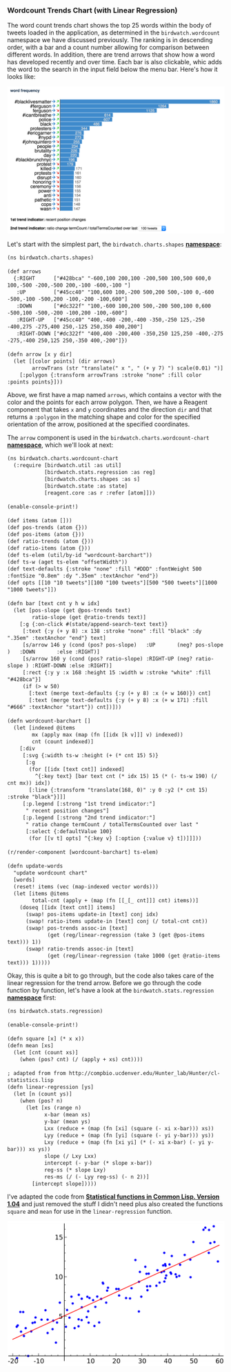 ### Wordcount Trends Chart (with Linear Regression)

The word count trends chart shows the top 25 words within the body of tweets loaded in the application, as determined in the ````birdwatch.wordcount```` namespace we have discussed previously. The ranking is in descending order, with a bar and a count number allowing for comparison between different words. In addition, there are trend arrows that show how a word has developed recently and over time. Each bar is also clickable, whic adds the word to the search in the input field below the menu bar. Here's how it looks like:

![](images/wordcount-chart.png)

Let's start with the simplest part, the ````birdwatch.charts.shapes```` **[namespace](https://github.com/matthiasn/BirdWatch/blob/574d2178be6f399086ad2a5ec35c200d252bf887/Clojure-Websockets/MainApp/src/cljs/birdwatch/charts/shapes.cljs)**:

~~~
(ns birdwatch.charts.shapes)

(def arrows
  {:RIGHT      ["#428bca" "-600,100 200,100 -200,500 100,500 600,0 100,-500 -200,-500 200,-100 -600,-100 "]
   :UP         ["#45cc40" "100,600 100,-200 500,200 500,-100 0,-600 -500,-100 -500,200 -100,-200 -100,600"]
   :DOWN       ["#dc322f" "100,-600 100,200 500,-200 500,100 0,600 -500,100 -500,-200 -100,200 -100,-600"]
   :RIGHT-UP   ["#45cc40" "400,-400 -200,-400 -350,-250 125,-250 -400,275 -275,400 250,-125 250,350 400,200"]
   :RIGHT-DOWN ["#dc322f" "400,400 -200,400 -350,250 125,250 -400,-275 -275,-400 250,125 250,-350 400,-200"]})

(defn arrow [x y dir]
  (let [[color points] (dir arrows)
        arrowTrans (str "translate(" x ", " (+ y 7) ") scale(0.01) ")]
    [:polygon {:transform arrowTrans :stroke "none" :fill color :points points}]))
~~~

Above, we first have a map named ````arrows````, which contains a vector with the color and the points for each arrow polygon. Then, we have a Reagent component that takes ````x```` and ````y```` coordinates and the direction ````dir```` and that returns a ````:polygon```` in the matching shape and color for the specified orientation of the arrow, positioned at the specified coordinates.

The ````arrow```` component is used in the ````birdwatch.charts.wordcount-chart```` **[namespace](https://github.com/matthiasn/BirdWatch/blob/574d2178be6f399086ad2a5ec35c200d252bf887/Clojure-Websockets/MainApp/src/cljs/birdwatch/charts/wordcount_chart.cljs)**, which we'll look at next:

~~~
(ns birdwatch.charts.wordcount-chart
  (:require [birdwatch.util :as util]
            [birdwatch.stats.regression :as reg]
            [birdwatch.charts.shapes :as s]
            [birdwatch.state :as state]
            [reagent.core :as r :refer [atom]]))

(enable-console-print!)

(def items (atom []))
(def pos-trends (atom {}))
(def pos-items (atom {}))
(def ratio-trends (atom {}))
(def ratio-items (atom {}))
(def ts-elem (util/by-id "wordcount-barchart"))
(def ts-w (aget ts-elem "offsetWidth"))
(def text-defaults {:stroke "none" :fill "#DDD" :fontWeight 500 :fontSize "0.8em" :dy ".35em" :textAnchor "end"})
(def opts [[10 "10 tweets"][100 "100 tweets"][500 "500 tweets"][1000 "1000 tweets"]])

(defn bar [text cnt y h w idx]
  (let [pos-slope (get @pos-trends text)
        ratio-slope (get @ratio-trends text)]
    [:g {:on-click #(state/append-search-text text)}
     [:text {:y (+ y 8) :x 138 :stroke "none" :fill "black" :dy ".35em" :textAnchor "end"} text]
     [s/arrow 146 y (cond (pos? pos-slope)   :UP       (neg? pos-slope )   :DOWN       :else :RIGHT)]
     [s/arrow 160 y (cond (pos? ratio-slope) :RIGHT-UP (neg? ratio-slope ) :RIGHT-DOWN :else :RIGHT)]
     [:rect {:y y :x 168 :height 15 :width w :stroke "white" :fill "#428bca"}]
     (if (> w 50)
       [:text (merge text-defaults {:y (+ y 8) :x (+ w 160)}) cnt]
       [:text (merge text-defaults {:y (+ y 8) :x (+ w 171) :fill "#666" :textAnchor "start"}) cnt])]))

(defn wordcount-barchart []
  (let [indexed @items
        mx (apply max (map (fn [[idx [k v]]] v) indexed))
        cnt (count indexed)]
    [:div
     [:svg {:width ts-w :height (+ (* cnt 15) 5)}
      [:g
       (for [[idx [text cnt]] indexed]
         ^{:key text} [bar text cnt (* idx 15) 15 (* (- ts-w 190) (/ cnt mx)) idx])
       [:line {:transform "translate(168, 0)" :y 0 :y2 (* cnt 15) :stroke "black"}]]]
     [:p.legend [:strong "1st trend indicator:"]
      " recent position changes"]
     [:p.legend [:strong "2nd trend indicator:"]
      " ratio change termCount / totalTermsCounted over last "
      [:select {:defaultValue 100}
       (for [[v t] opts] ^{:key v} [:option {:value v} t])]]]))

(r/render-component [wordcount-barchart] ts-elem)

(defn update-words
  "update wordcount chart"
  [words]
  (reset! items (vec (map-indexed vector words)))
  (let [items @items
        total-cnt (apply + (map (fn [[_[_ cnt]]] cnt) items))]
    (doseq [[idx [text cnt]] items]
      (swap! pos-items update-in [text] conj idx)
      (swap! ratio-items update-in [text] conj (/ total-cnt cnt))
      (swap! pos-trends assoc-in [text]
             (get (reg/linear-regression (take 3 (get @pos-items text))) 1))
      (swap! ratio-trends assoc-in [text]
             (get (reg/linear-regression (take 1000 (get @ratio-items text))) 1)))))
~~~

Okay, this is quite a bit to go through, but the code also takes care of the linear regression for the trend arrow. Before we go through the code function by function, let's have a look at the ````birdwatch.stats.regression```` **[namespace](https://github.com/matthiasn/BirdWatch/blob/574d2178be6f399086ad2a5ec35c200d252bf887/Clojure-Websockets/MainApp/src/cljs/birdwatch/stats/regression.cljs)** first:

~~~
(ns birdwatch.stats.regression)

(enable-console-print!)

(defn square [x] (* x x))
(defn mean [xs]
  (let [cnt (count xs)]
    (when (pos? cnt) (/ (apply + xs) cnt))))

; adapted from from http://compbio.ucdenver.edu/Hunter_lab/Hunter/cl-statistics.lisp
(defn linear-regression [ys]
  (let [n (count ys)]
    (when (pos? n)
      (let [xs (range n)
            x-bar (mean xs)
            y-bar (mean ys)
            Lxx (reduce + (map (fn [xi] (square (- xi x-bar))) xs))
            Lyy (reduce + (map (fn [yi] (square (- yi y-bar))) ys))
            Lxy (reduce + (map (fn [xi yi] (* (- xi x-bar) (- yi y-bar))) xs ys))
            slope (/ Lxy Lxx)
            intercept (- y-bar (* slope x-bar))
            reg-ss (* slope Lxy)
            res-ms (/ (- Lyy reg-ss) (- n 2))]
        [intercept slope]))))
~~~

I've adapted the code from **[Statistical functions in Common Lisp. Version 1.04](http://compbio.ucdenver.edu/Hunter_lab/Hunter/cl-statistics.lisp)** and just removed the stuff I didn't need plus also created the functions ````square```` and ````mean```` for use in the ````linear-regression```` function. 

![](images/linear-regression.png)
